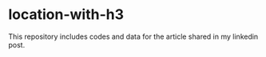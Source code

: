 # location-with-h3
This repository includes codes and data for the article shared in my linkedin post.
